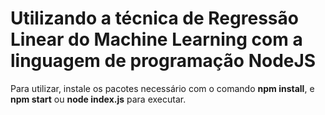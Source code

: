 # Utilizando a técnica de Regressão Linear do Machine Learning com a linguagem de programação NodeJS

Para utilizar, instale os pacotes necessário com o comando **npm install**, e **npm start** ou **node index.js** para executar.

